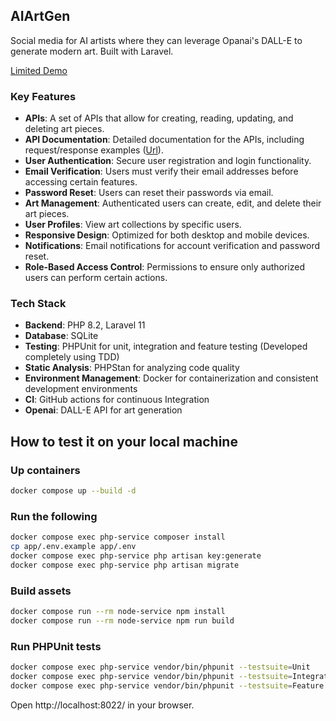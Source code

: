 ## AIArtGen

Social media for AI artists where they can leverage Opanai's DALL-E to generate modern art. Built with Laravel.

[Limited Demo](https://aiartgen.delabon.com/)

### Key Features

- **APIs**: A set of APIs that allow for creating, reading, updating, and deleting art pieces.
- **API Documentation**: Detailed documentation for the APIs, including request/response examples ([Url](https://documenter.getpostman.com/view/24405131/2sAXjJ5YT7)).
- **User Authentication**: Secure user registration and login functionality.
- **Email Verification**: Users must verify their email addresses before accessing certain features.
- **Password Reset**: Users can reset their passwords via email.
- **Art Management**: Authenticated users can create, edit, and delete their art pieces.
- **User Profiles**: View art collections by specific users.
- **Responsive Design**: Optimized for both desktop and mobile devices.
- **Notifications**: Email notifications for account verification and password reset.
- **Role-Based Access Control**: Permissions to ensure only authorized users can perform certain actions.

### Tech Stack

- **Backend**: PHP 8.2, Laravel 11
- **Database**: SQLite
- **Testing**: PHPUnit for unit, integration and feature testing (Developed completely using TDD)
- **Static Analysis**: PHPStan for analyzing code quality
- **Environment Management**: Docker for containerization and consistent development environments
- **CI**: GitHub actions for continuous Integration
- **Openai**: DALL-E API for art generation

## How to test it on your local machine

### Up containers

```bash
docker compose up --build -d
```

### Run the following

```bash
docker compose exec php-service composer install
cp app/.env.example app/.env
docker compose exec php-service php artisan key:generate
docker compose exec php-service php artisan migrate
```

### Build assets

```bash
docker compose run --rm node-service npm install
docker compose run --rm node-service npm run build
```

### Run PHPUnit tests

```bash
docker compose exec php-service vendor/bin/phpunit --testsuite=Unit
docker compose exec php-service vendor/bin/phpunit --testsuite=Integration
docker compose exec php-service vendor/bin/phpunit --testsuite=Feature
```

Open http://localhost:8022/ in your browser.
